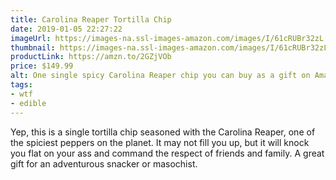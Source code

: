 ```yaml
---
title: Carolina Reaper Tortilla Chip
date: 2019-01-05 22:27:22
imageUrl: https://images-na.ssl-images-amazon.com/images/I/61cRUBr32zL._SX522_.jpg
thumbnail: https://images-na.ssl-images-amazon.com/images/I/61cRUBr32zL._SR600,315_.jpg
productLink: https://amzn.to/2GZjVOb
price: $149.99
alt: One single spicy Carolina Reaper chip you can buy as a gift on Amazon.
tags:
- wtf
- edible
---
```


Yep, this is a single tortilla chip seasoned with the Carolina Reaper, one of the spiciest peppers on the planet. It may not fill you up, but it will knock you flat on your ass and command the respect of friends and family. A great gift for an adventurous snacker or masochist.